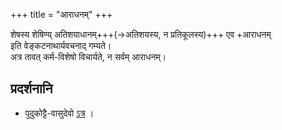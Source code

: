 +++
title = "आराधनम्"
+++

शेषस्य शेषिण्य् अतिशयाधानम्+++(→अतिशयस्य, न प्रतिकूलस्य)+++ एव +आराधनम्  
इति वेङ्कटनाथार्यवचनाद् गम्यते।  
अत्र तावत् कर्म-विशेषो विचार्यते, न सर्वम् आराधनम्। 

## प्रदर्शनानि
- पुदुकोट्टै-वासुदेवो [ऽत्र](https://www.youtube.com/watch?v=MssE78A5wI0) । 

